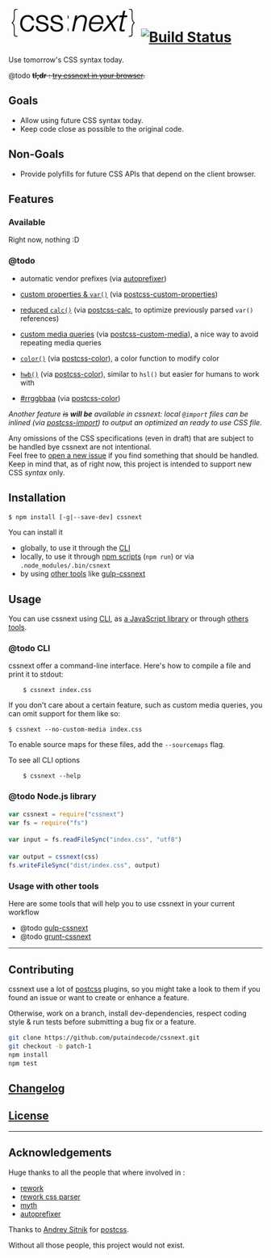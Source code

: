 # ![cssnext](logo/cssnext-256.png) [![Build Status](https://travis-ci.org/putaindecode/cssnext.png?branch=master)](https://travis-ci.org/putaindecode/cssnext)

Use tomorrow's CSS syntax today.

@todo ~~**tl;dr** : [try cssnext in your browser](http://cssnext.putaindecode.io/).~~

## Goals

* Allow using future CSS syntax today.
* Keep code close as possible to the original code.

## Non-Goals

* Provide polyfills for future CSS APIs that depend on the client browser.

## Features

### Available

Right now, nothing :D

### @todo

* automatic vendor prefixes (via [autoprefixer](https://github.com/ai/autoprefixer))
* [custom properties & `var()`](http://www.w3.org/TR/css-variables/) (via [postcss-custom-properties](https://github.com/postcss/postcss-custom-properties))
* [reduced `calc()`]() (via [postcss-calc](https://github.com/postcss/postcss-calc), to optimize previously parsed `var()` references)
* [custom media queries](http://dev.w3.org/csswg/mediaqueries/#custom-mq) (via [postcss-custom-media](https://github.com/postcss/postcss-custom-media)), a nice way to avoid repeating media queries

* [`color()`](http://dev.w3.org/csswg/css-color/#modifying-colors) (via [postcss-color](https://github.com/postcss/postcss-color)), a color function to modify color
* [`hwb()`](http://dev.w3.org/csswg/css-color/#the-hwb-notation) (via [postcss-color](https://github.com/postcss/postcss-color)), similar to `hsl()` but easier for humans to work with
* [#rrggbbaa](http://dev.w3.org/csswg/css-color/#hex-notation) (via [postcss-color](https://github.com/postcss/postcss-color))

_Another feature ~~is~~ __will be__ available in cssnext: local `@import` files can be inlined  (via [postcss-import](https://github.com/postcss/postcss-import)) to output an optimized an ready to use CSS file._

Any omissions of the CSS specifications (even in draft) that are subject to be handled bye cssnext are not intentional.  
Feel free to [open a new issue]() if you find something that should be handled.  
Keep in mind that, as of right now, this project is intended to support new CSS *syntax* only.

## Installation

    $ npm install [-g|--save-dev] cssnext

You can install it

- globally, to use it through the [CLI](cli)
- locally, to use it through [npm scripts](https://www.npmjs.org/doc/misc/npm-scripts.html) (`npm run`) or via `.node_modules/.bin/csnext`
- by using [other tools](usage-with-other-tools) like [gulp-cssnext](https://github.com/putaindecode/gulp-cssnext)

## Usage

You can use cssnext using [CLI](cli), as [a JavaScript library](node-js-library) or through [others tools](usage-with-other-tools).

### @todo CLI

cssnext offer a command-line interface. Here's how to compile a file and print it to stdout:

		$ cssnext index.css

If you don't care about a certain feature, such as custom media queries, you can omit support for them like so:

	$ cssnext --no-custom-media index.css

To enable source maps for these files, add the `--sourcemaps` flag.

To see all CLI options

		$ cssnext --help

### @todo Node.js library

```js
var cssnext = require("cssnext")
var fs = require("fs")

var input = fs.readFileSync("index.css", "utf8")

var output = cssnext(css)
fs.writeFileSync("dist/index.css", output)
```

### Usage with other tools

Here are some tools that will help you to use cssnext in your current workflow

* @todo [gulp-cssnext](https://github.com/putaindecode/gulp-cssnext)
* @todo [grunt-cssnext](https://github.com/putaindecode/grunt-cssnext)

---

## Contributing

cssnext use a lot of [postcss](https://github.com/postcss) plugins, so you might take a look to them if you found an issue or want to create or enhance a feature.

Otherwise, work on a branch, install dev-dependencies, respect coding style & run tests before submitting a bug fix or a feature.

```bash
git clone https://github.com/putaindecode/cssnext.git
git checkout -b patch-1
npm install
npm test
```

## [Changelog](CHANGELOG.md)

## [License](LICENSE-MIT)

---

## Acknowledgements

Huge thanks to all the people that where involved in :
- [rework](https://github.com/reworkcss/rework/graphs/contributors)
- [rework css parser](https://github.com/reworkcss/css/graphs/contributors)
- [myth](https://github.com/segmentio/myth/graphs/contributors)
- [autoprefixer](https://github.com/ai/autoprefixer/graphs/contributors)

Thanks to [Andrey Sitnik](https://github.com/ai) for [postcss](https://github.com/postcss/postcss).  

Without all those people, this project would not exist.
